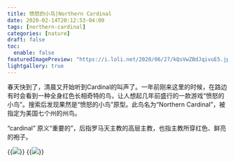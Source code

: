 ```yaml
---
title: 愤怒的小鸟|Northern Cardinal
date: 2020-02-14T20:12:53-04:00
tags: [northern-cardinal]
categories: [nature]
draft: false
toc:
  enable: false
featuredImagePreview: "https://i.loli.net/2020/06/27/kQsVwZBdJqivuE5.jpg"
lightgallery: true
---
```


春天快到了，清晨又开始听到Cardinal的叫声了。一年前刚来这里的时候，在路边有时会看到一种全身红色长相奇特的鸟，让人想起几年前盛行的一款游戏“愤怒的小鸟”。搜索后发现果然是“愤怒的小鸟”原型。此鸟名为“Northern Cardinal”，被指定为美国七个州的州鸟。

“cardinal” 原义“重要的”，后指罗马天主教的高层主教，也指主教所穿红色、鲜亮的袍子。

{{<image src="https://i.loli.net/2020/06/27/kQsVwZBdJqivuE5.jpg" caption="小区树林">}}
{{<image src="https://i.loli.net/2020/06/27/nPtvHBgfILkOXKa.jpg" caption="小区树林">}}

